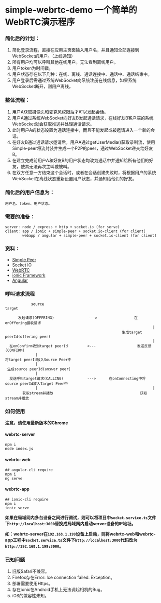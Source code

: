 # simple-webrtc-demo 一个简单的WebRTC演示程序

### 简化后的计划：

1. 简化登录流程，直接在应用主页面输入用户名，并且通知全部连接到WebSocket的用户。（上线通知）
2. 所有用户均可以呼叫其他在线用户。无法看到离线用户。
3. 用户token为时间戳。
4. 用户状态存在以下几种：在线、离线、通话连接中、通话中、通话结束中。
5. 用户登录后需通过系统WebSocket向系统注册在线信息，如果系统WebSocket断开，则用户离线。

### 整体流程：

1. 用户A获取摄像头和麦克风权限后才可以发起会话。
2. 用户A通过系统WebSocket向好友B发起通话请求，在线好友B客户端的系统WebSocket就会获取推送并处理通话请求。
3. 此时用户A的状态设置为通话连接中，而且不能发起或被邀请进入一个新的会话。
4. 在好友B通过通话请求邀请后，用户A通过getUserMedia()获取录制流，使用Simple-peer将流封装并生成一个P2P的peer，通过WebSocket递交给好友B。
5. 在建立完成前用户A和好友B的用户状态均改为通话中并通知给所有他们的好友，使其无法再次主叫或被叫。
6. 在双方任意一方结束这个会话时，或者在会话创建失败时，将根据用户的系统WebSocket在离线状态重新设置用户状态，并通知给他们的好友。

### 简化后的用户信息为：
    
    用户名、token、用户状态。

### 需要的准备：

    server: node / express + http + socket.io (for serve)
    client: app / ionic + simple-peer + socket.io-client (for client)
            webapp / angular + simple-peer + socket.io-client (for client)

### 资料：

* [Simple Peer](https://github.com/feross/simple-peer)
* [Socket IO](https://socket.io/)
* [WebRTC](https://webrtc.org/)
* [ionic Framework](http://ionicframework.com/)
* [Angular](http://angular.io/)

### 呼叫请求流程

                source                                                target

          发起请求(OFFERING)                --->                 在onOffering接收请求
                                                                        |
                                                          生成target peerId(offering peer)
                                                                        |
      在onConfirm收到target peerId         <---                   发送反馈(CONFIRM)
                  |
    将target peerId放入Source Peer中
                  |
     生成source peerId(answer peer)
                  |
      发送呼叫target请求(CALLING)           --->      在onConnecting中将source peerId放入Target Peer中
                  |                                                     |
            获取stream并播放                                        获取stream并播放

### 如何使用

**注意，请使用最新版本的Chrome**

#### webrtc-server

    npm i
    node index.js

#### webrtc-web

    ## angular-cli require
    npm i
    ng serve

#### webrtc-app

    ## ionic-cli require
    npm i
    ionic serve

**如果在局域网内多台设备之间进行调试，则可以将项目中`socket.service.ts`文件下`http://localhost:3000`替换成局域网内启动server设备的IP地址。**

**如：webrtc-server在`192.168.1.199`设备上启动，则将webrtc-web和webrtc-app工程中`socket.service.ts`文件下`http://localhost:3000`代码改为`http://192.168.1.199:3000`。**

### 已知问题

1. 旧版Safari不兼容。
2. Firefox存在Error: Ice connection failed. Exception。
3. 部署需要使用Https。
4. 存在ionic在Android手机上无法调起相机的Bug。
5. iOS的兼容性未知。
